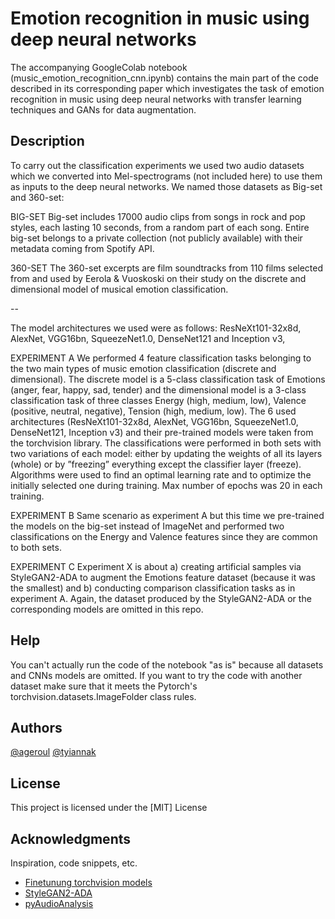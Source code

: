 
# Emotion recognition in music using deep neural networks

The accompanying GoogleColab notebook (music_emotion_recognition_cnn.ipynb) contains the main part of the code described in its corresponding paper which investigates the task of emotion recognition in music using deep neural networks with transfer learning techniques and GANs for data augmentation.

## Description

To carry out the classification experiments we used two audio datasets which we converted into Mel-spectrograms (not included here) to use them as inputs to the deep neural networks.
We named those datasets as Big-set and 360-set:

BIG-SET
Big-set includes 17000 audio clips from songs in rock and pop styles, each lasting 10 seconds, from a random part of each song. Entire big-set belongs to a private collection (not publicly available) with their metadata coming from Spotify API.

360-SET
The 360-set excerpts are film soundtracks from 110 films selected from and used by Eerola & Vuoskoski on their study on the discrete and dimensional model of musical emotion classification.

--

The model architectures we used were as follows:
ResNeXt101-32x8d, AlexNet, VGG16bn, SqueezeNet1.0, DenseNet121 and Inception v3, 

EXPERIMENT A
We performed 4 feature classification tasks belonging to the two main types of music emotion classification (discrete and dimensional). The discrete model is a 5-class classification task of Emotions (anger, fear, happy, sad, tender) and the dimensional model is a 3-class classification task of three classes Energy (high, medium, low), Valence (positive, neutral, negative), Tension (high, medium, low). The 6 used architectures (ResNeXt101-32x8d, AlexNet, VGG16bn, SqueezeNet1.0, DenseNet121, Inception v3) and their pre-trained models were taken from the torchvision library. The classifications were performed in both sets with two variations of each model: either by updating the weights of all its layers (whole) or by ”freezing” everything except the classifier layer (freeze). Algorithms were used to find an optimal learning rate and to optimize the initially selected one during training. Max number of epochs was 20 in each training.

EXPERIMENT B
Same scenario as experiment A but this time we pre-trained the models on the big-set instead of ImageNet and performed two classifications on the Energy and Valence features since they are common to both sets.

EXPERIMENT C
Experiment X is about a) creating artificial samples via StyleGAN2-ADA to augment the Emotions feature dataset (because it was the smallest) and b) conducting comparison classification tasks as in experiment A. Again, the dataset produced by the StyleGAN2-ADA or the corresponding models are omitted in this repo.




## Help

You can't actually run the code of the notebook "as is" because all datasets and  CNNs models are omitted. If you want to try the code with another dataset make sure that it meets the Pytorch's torchvision.datasets.ImageFolder class rules.

## Authors

[@ageroul](https://github.com/ageroul)
[@tyiannak](https://tyiannak.github.io/)



## License

This project is licensed under the [MIT] License 

## Acknowledgments

Inspiration, code snippets, etc.
* [Finetunung torchvision models](https://pytorch.org/tutorials/beginner/finetuning_torchvision_models_tutorial.html)
* [StyleGAN2-ADA](https://github.com/NVlabs/stylegan2-ada-pytorch)
* [pyAudioAnalysis](https://github.com/tyiannak/pyAudioAnalysis)
